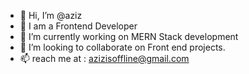 - 👋 Hi, I’m @aziz
- 👀 I am a Frontend Developer 
- 🌱 I’m currently working on MERN Stack development
- 💞️ I’m looking to collaborate on Front end projects.
- 📫 reach me at : azizisoffline@gmail.com

<!---
aziz-codes/aziz-codes is a ✨ special ✨ repository because its `README.md` (this file) appears on your GitHub profile.
You can click the Preview link to take a look at your changes.
--->

